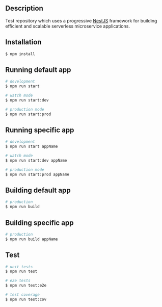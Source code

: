 ## Description

Test repository which uses a progressive [NestJS](https://nestjs.com/) framework for building efficient and scalable serverless microservice applications.

## Installation

```bash
$ npm install
```

## Running default app

```bash
# development
$ npm run start

# watch mode
$ npm run start:dev

# production mode
$ npm run start:prod
```

## Running specific app

```bash
# development
$ npm run start appName

# watch mode
$ npm run start:dev appName

# production mode
$ npm run start:prod appName
```

## Building default app

```bash
# production
$ npm run build
```

## Building specific app

```bash
# production
$ npm run build appName
```


## Test

```bash
# unit tests
$ npm run test

# e2e tests
$ npm run test:e2e

# test coverage
$ npm run test:cov
```

